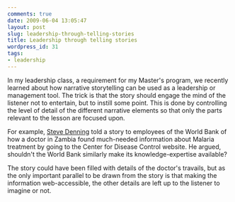 ```yaml
---
comments: true
date: 2009-06-04 13:05:47
layout: post
slug: leadership-through-telling-stories
title: Leadership through telling stories
wordpress_id: 31
tags:
- leadership
---
```


In my leadership class, a requirement for my Master's program, we recently learned about how narrative storytelling can be used as a leadership or management tool.  The trick is that the story should engage the mind of the listener not to entertain, but to instill some point. This is done by controlling the level of detail of the different narrative elements so that only the parts relevant to the lesson are focused upon.

For example, [Steve Denning](http://www.stevedenning.com/Main_types_story.html) told a story to employees of the World Bank of how a doctor in Zambia found much-needed information about Malaria treatment by going to the Center for Disease Control website.  He argued, shouldn't the World Bank similarly make its knowledge-expertise available?

The story could have been filled with details of the doctor's travails, but as the only important parallel to be drawn from the story is that making the information web-accessible, the other details are left up to the listener to imagine or not.
